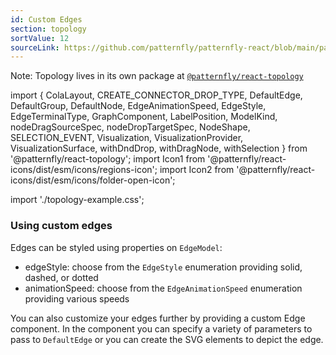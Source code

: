 ```yaml
---
id: Custom Edges
section: topology
sortValue: 12
sourceLink: https://github.com/patternfly/patternfly-react/blob/main/packages/react-topology/src/components/TopologyView/examples/TopologyCustomEdgesDemo.tsx
---
```


Note: Topology lives in its own package at [`@patternfly/react-topology`](https://www.npmjs.com/package/@patternfly/react-topology)

import {
  ColaLayout,
  CREATE_CONNECTOR_DROP_TYPE,
  DefaultEdge,
  DefaultGroup,
  DefaultNode,
  EdgeAnimationSpeed,
  EdgeStyle,
  EdgeTerminalType,
  GraphComponent,
  LabelPosition,
  ModelKind,
  nodeDragSourceSpec,
  nodeDropTargetSpec,
  NodeShape,
  SELECTION_EVENT,
  Visualization,
  VisualizationProvider,
  VisualizationSurface,
  withDndDrop,
  withDragNode,
  withSelection
} from '@patternfly/react-topology';
import Icon1 from '@patternfly/react-icons/dist/esm/icons/regions-icon';
import Icon2 from '@patternfly/react-icons/dist/esm/icons/folder-open-icon';

import './topology-example.css';

### Using custom edges

Edges can be styled using properties on `EdgeModel`:
- edgeStyle: choose from the `EdgeStyle` enumeration providing solid, dashed, or dotted
- animationSpeed: choose from the `EdgeAnimationSpeed` enumeration providing various speeds

You can also customize your edges further by providing a custom Edge component. In the component you can specify a variety of parameters to pass to `DefaultEdge` or you can create the SVG elements to depict the edge.

```ts file='./TopologyCustomEdgesDemo.tsx'
```
